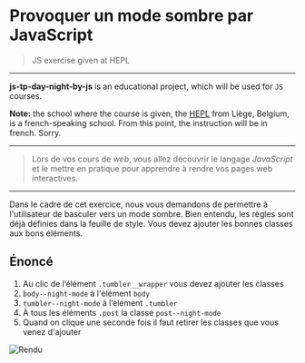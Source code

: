 # Provoquer un mode sombre par JavaScript
> JS exercise given at HEPL

* * *

**js-tp-day-night-by-js** is an educational project, which will be used for `JS` courses.

**Note:** the school where the course is given, the [HEPL](http://www.provincedeliege.be/hauteecole) from Liège, Belgium, is a french-speaking school. From this point, the instruction will be in french. Sorry.

* * *

> Lors de vos cours de *web*, vous allez découvrir le langage *JavaScript* et le mettre en pratique pour apprendre à rendre vos pages web interactives.  

* * *
Dans le cadre de cet exercice, nous vous demandons de permettre à l'utilisateur de basculer vers un mode sombre. Bien entendu, les règles sont déjà définies dans la feuille de style. Vous devez ajouter les bonnes classes aux bons éléments.

## Énoncé


1. Au clic de l’élément `.tumbler__wrapper` vous devez ajouter les classes
2. `body--night-mode` à l'élément `body`
3. `tumbler--night-mode` à l’élément `.tumbler`
4. À tous les éléments `.post` la classe `post--night-mode`
5. Quand on clique une seconde fois il faut retirer les classes que vous venez d'ajouter

![Rendu](./readme.gif)
